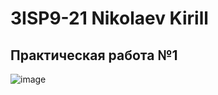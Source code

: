 # 3ISP9-21 Nikolaev Kirill

## Практическая работа №1

![image](https://github.com/lifst4ke/column1/assets/143878792/cdc2c75f-e052-48d0-9754-d013f559caa3)

